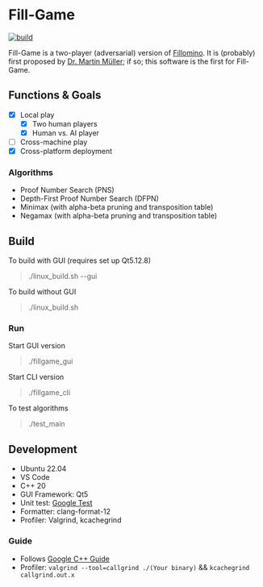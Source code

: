 # Fill-Game

[![build](https://github.com/pwyq/Fill-Game/actions/workflows/c-cpp.yml/badge.svg)](https://github.com/pwyq/Fill-Game/actions/workflows/c-cpp.yml)

Fill-Game is a two-player (adversarial) version of [Fillomino](https://en.wikipedia.org/wiki/Fillomino). It is (probably) first proposed by [Dr. Martin Müller](https://webdocs.cs.ualberta.ca/~mmueller/); if so; this software is the first for Fill-Game.

## Functions & Goals

- [x] Local play
    - [x] Two human players
    - [x] Human vs. AI player
- [ ] Cross-machine play
- [x] Cross-platform deployment

### Algorithms

- Proof Number Search (PNS)
- Depth-First Proof Number Search (DFPN)
- Minimax (with alpha-beta pruning and transposition table)
- Negamax (with alpha-beta pruning and transposition table)

## Build

To build with GUI (requires set up Qt5.12.8)

> ./linux_build.sh --gui

To build without GUI

> ./linux_build.sh


### Run

Start GUI version

> ./fillgame_gui

Start CLI version

> ./fillgame_cli <game-board-string> <time-limit>

To test algorithms

> ./test_main

## Development

- Ubuntu 22.04
- VS Code
- C++ 20
- GUI Framework: Qt5
- Unit test: [Google Test](https://github.com/google/googletest)
- Formatter: clang-format-12
- Profiler: Valgrind, kcachegrind

### Guide
- Follows [Google C++ Guide](https://google.github.io/styleguide/cppguide.html)
- Profiler: `valgrind --tool=callgrind ./(Your binary)` && `kcachegrind callgrind.out.x`
